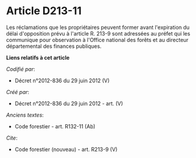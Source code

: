 # Article D213-11

Les réclamations que les propriétaires peuvent former avant l'expiration du délai d'opposition prévu à l'article R. 213-9
sont adressées au préfet qui les communique pour observation à l'Office national des forêts et au directeur départemental des
finances publiques.

**Liens relatifs à cet article**

_Codifié par_:

  - Décret n°2012-836 du 29 juin 2012 (V)

_Créé par_:

  - Décret n°2012-836 du 29 juin 2012 - art. (V)

_Anciens textes_:

  - Code forestier - art. R132-11 (Ab)

_Cite_:

  - Code forestier (nouveau) - art. R213-9 (V)
